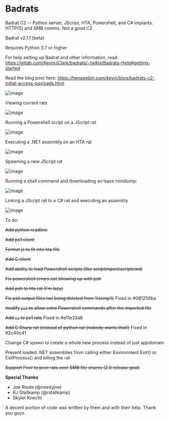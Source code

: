 # Badrats

Badrat C2 -- Python server, JScript, HTA, Powershell, and C# implants. HTTP(S) and SMB comms. Not a good C2.

Badrat v2.1.1 (beta)

Requires Python 3.7 or higher

For help setting up Badrat and other information, read: https://gitlab.com/KevinJClark/badrats/-/wikis/Badrats-Help#getting-started

Read the blog post here: https://henpeebin.com/kevin/blog/badrats-c2-initial-access-payloads.html

![image](/uploads/cbfcd07a4fd7e45f041ae767a0140fee/image.png)

Viewing current rats

![image](/uploads/3e8994413ee9361481a8ff3e716808f4/image.png)

Running a Powershell script on a JScript rat

![image](/uploads/eff101c935bad844f983c3b26c798b58/image.png)

Executing a .NET assembly on an HTA rat

![image](/uploads/7591708ca4153e19eeb6ea60fc5c6348/image.png)

Spawning a new JScript rat

![image](/uploads/34f5577456977583be9c5da7be7bf281/image.png)

Running a shell command and downloading an lsass minidump:

![image](/uploads/dc969beaab3c738b00d1b07730af63a1/image.png)

Linking a JScript rat to a C# rat and executing an assembly

![image](/uploads/e244425daf0f5c069703c4a238578a79/image.png)



To do:

~~Add python readline~~

~~Add ps1 client~~

~~Format js to fit into hta file~~

~~Add C client~~

~~Add ability to load Powershell scripts (like scriptimport/scriptcmd)~~

~~Fix powershell errors not showing up with psh~~

~~Add psh to hta rat (I'm lazy)~~

~~Fix psh output files not being deleted from %temp%~~ Fixed in #081256ba

~~modify `psh` to allow extra Powershell commands after the imported file~~

~~Add `cs` to ps1 rats~~ Fixed in #e11e33a8

~~Add C Sharp rat (instead of python rat (nobody wants that))~~ Fixed in #2c40c41

Change C# spawn to create a whole new process instead of just appdomain

Prevent loaded .NET assemblies from calling either Environment.Exit() or ExitProcess() and killing the rat

~~Support Peer to peer rats over SMB file shares (2.0 release goal)~~

**Special Thanks**

* Joe Route (@rowdyjoe)
* RJ Stallkamp (@rstallkamp)
* Skyler Knecht

A decent portion of code was written by them and with their help. Thank you guys.
